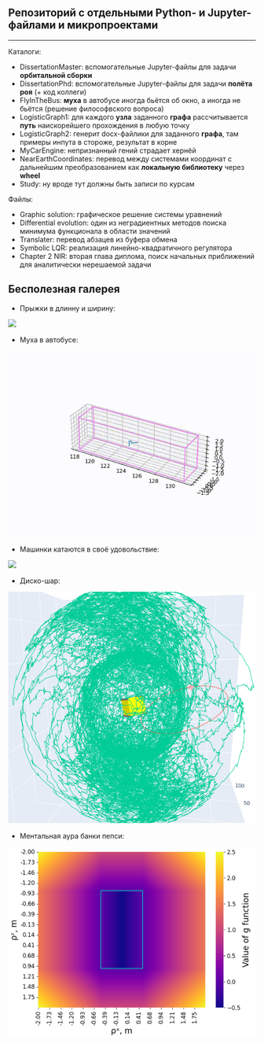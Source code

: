 ## Репозиторий с отдельными Python- и Jupyter-файлами и микропроектами
----------

Каталоги:
- DissertationMaster: вспомогательные Jupyter-файлы для задачи **орбитальной сборки**
- DissertationPhd: вспомогательные Jupyter-файлы для задачи **полёта роя** (+ код коллеги)
- FlyInTheBus: **муха** в автобусе иногда бьётся об окно, а иногда не бьётся (решение философвского вопроса)
- LogisticGraph1: для каждого **узла** заданного **графа** рассчитывается **путь** наискорейшего прохождения в любую точку
- LogisticGraph2: генерит docx-файлики для заданного **графа**, там примеры инпута в стороже, результат в корне
- MyCarEngine: непризнанный гений страдает хернёй
- NearEarthCoordinates: перевод между системами координат с дальнейшим преобразованием как **локальную библиотеку** через **wheel**
- Study: ну вроде тут должны быть записи по курсам

Файлы:
- Graphic solution: графическое решение системы уравнений
- Differential evolution: один из неградиентных методов поиска минимума функционала в области значений
- Translater: перевод абзацев из буфера обмена
- Symbolic LQR: реализация линейно-квадратичного регулятора
- Chapter 2 NIR: вторая глава диплома, поиск начальных приближений для аналитически нерешаемой задачи

## Бесполезная галерея
- Прыжки в длинну и ширину:

![](storage/res_hdr_3_3.gif)

- Муха в автобусе:

![](storage/res_fly.gif)

- Машинки катаются в своё удовольствие:

![](MyCarEngine/res_2.gif)

- Диско-шар:

![](storage/res_sphere.png)

- Ментальная аура банки пепси:

![](storage/res_dobry_cola.png)
